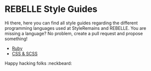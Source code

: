 # REBELLE Style Guides

Hi there, here you can find all style guides regarding the different
programming languages used at StyleRemains and REBELLE. You are missing
a language? No problem, create a pull request and propose something!

- [Ruby](ruby.md)
- [CSS & SCSS](scss.md)

Happy hacking folks :neckbeard:
